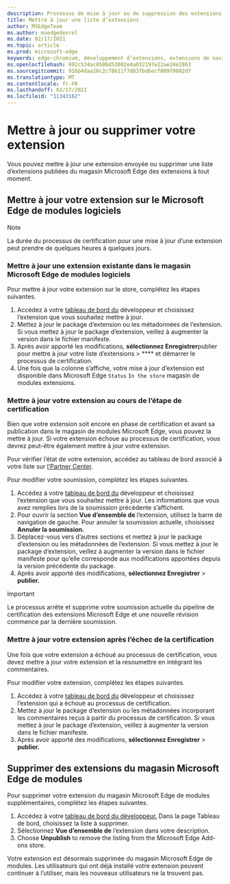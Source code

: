 ```yaml
---
description: Processus de mise à jour ou de suppression des extensions du magasin Microsoft Edge de modules.
title: Mettre à jour une liste d’extensions
author: MSEdgeTeam
ms.author: msedgedevrel
ms.date: 02/17/2021
ms.topic: article
ms.prod: microsoft-edge
keywords: edge-chromium, développement d’extensions, extensions de navigateur, extensions, extensions, centre de partenaires, développeur
ms.openlocfilehash: 692c534ac0586d53002e4a032197e22ae24e2863
ms.sourcegitcommit: 916b4daa26c2c78611f7d837bd6ecf009f0082df
ms.translationtype: MT
ms.contentlocale: fr-FR
ms.lasthandoff: 02/17/2021
ms.locfileid: "11343162"
---
```

# Mettre à jour ou supprimer votre extension  

Vous pouvez mettre à jour une extension envoyée ou supprimer une liste d’extensions publiées du magasin Microsoft Edge des extensions à tout moment.  

##  <a name="update-your-extension-on-the-microsoft-edge-add-ons-store"></a>Mettre à jour votre extension sur le Microsoft Edge de modules logiciels  

> [!NOTE]
> La durée du processus de certification pour une mise à jour d’une extension peut prendre de quelques heures à quelques jours.  

###  <a name="update-an-existing-extension-in-the-microsoft-edge-add-ons-store"></a>Mettre à jour une extension existante dans le magasin Microsoft Edge de modules logiciels  

Pour mettre à jour votre extension sur le store, complétez les étapes suivantes.  

1.  Accédez à votre [tableau de bord du][MicrosoftPartnerCenter] développeur et choisissez l’extension que vous souhaitez mettre à jour.  
1.  Mettez à jour le package d’extension ou les métadonnées de l’extension.  Si vous mettez à jour le package d’extension, veillez à augmenter la version dans le fichier manifeste.  
1.  Après avoir apporté les modifications, **sélectionnez Enregistrer**publier pour mettre à jour votre liste d’extensions  >  **** et démarrer le processus de certification.  
1.  Une fois que la colonne s’affiche, votre mise à jour d’extension est disponible dans Microsoft Edge `Status` `In the store` magasin de modules extensions.  
    
###  <a name="update-your-extension-during-the-certification-step"></a>Mettre à jour votre extension au cours de l’étape de certification  

Bien que votre extension soit encore en phase de certification et avant sa publication dans le magasin de modules Microsoft Edge, vous pouvez la mettre à jour. Si votre extension échoue au processus de certification, vous devrez peut-être également mettre à jour votre extension.    

Pour vérifier l’état de votre extension, accédez au tableau de bord associé à votre liste sur [l’Partner Center][MicrosoftPartnerCenter].  

Pour modifier votre soumission, complétez les étapes suivantes.  

1.  Accédez à votre [tableau de bord du][MicrosoftPartnerCenter] développeur et choisissez l’extension que vous souhaitez mettre à jour.  Les informations que vous avez remplies lors de la soumission précédente s’affichent.  
1.  Pour ouvrir la section **Vue d’ensemble de** l’extension, utilisez la barre de navigation de gauche.  Pour annuler la soumission actuelle, choisissez **Annuler la soumission.**  
1.  Déplacez-vous vers d’autres sections et mettez à jour le package d’extension ou les métadonnées de l’extension.  Si vous mettez à jour le package d’extension, veillez à augmenter la version dans le fichier manifeste pour qu’elle corresponde aux modifications apportées depuis la version précédente du package.  
1.  Après avoir apporté des modifications, **sélectionnez Enregistrer**  >  **publier.**  
    
> [!IMPORTANT]
> Le processus arrête et supprime votre soumission actuelle du pipeline de certification des extensions Microsoft Edge et une nouvelle révision commence par la dernière soumission.  

###  <a name="update-your-extension-after-it-failed-the-certification"></a>Mettre à jour votre extension après l’échec de la certification  

Une fois que votre extension a échoué au processus de certification, vous devez mettre à jour votre extension et la resoumettre en intégrant les commentaires.  

Pour modifier votre extension, complétez les étapes suivantes.  

1.  Accédez à votre [tableau de bord du][MicrosoftPartnerCenter] développeur et choisissez l’extension qui a échoué au processus de certification.  
1.  Mettez à jour le package d’extension ou les métadonnées incorporant les commentaires reçus à partir du processus de certification.  Si vous mettez à jour le package d’extension, veillez à augmenter la version dans le fichier manifeste.  
1.  Après avoir apporté des modifications, **sélectionnez Enregistrer**  >  **publier.**  
    
##  <a name="remove-extensions-from-the-microsoft-edge-add-ons-store"></a>Supprimer des extensions du magasin Microsoft Edge de modules  

Pour supprimer votre extension du magasin Microsoft Edge de modules supplémentaires, complétez les étapes suivantes.  

1.  Accédez à votre [tableau de bord du développeur.][MicrosoftPartnerCenter]  Dans la page Tableau de bord, choisissez la liste à supprimer.  
1.  Sélectionnez **Vue d’ensemble de** l’extension dans votre description.  
1.  Choose **Unpublish** to remove the listing from the Microsoft Edge Add-ons store.  
    
Votre extension est désormais supprimée du magasin Microsoft Edge de modules.  Les utilisateurs qui ont déjà installé votre extension peuvent continuer à l’utiliser, mais les nouveaux utilisateurs ne la trouvent pas.  

<!-- links -->  

[MicrosoftPartnerCenter]: https://partner.microsoft.com/dashboard/microsoftedge/public/login?ref=dd "Partner Center"  
